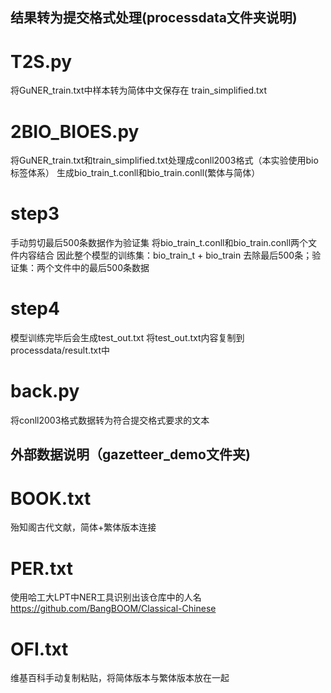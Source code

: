 ## 结果转为提交格式处理(processdata文件夹说明)
# T2S.py
将GuNER_train.txt中样本转为简体中文保存在 train_simplified.txt
# 2BIO_BIOES.py
将GuNER_train.txt和train_simplified.txt处理成conll2003格式（本实验使用bio标签体系）
生成bio_train_t.conll和bio_train.conll(繁体与简体）
# step3
手动剪切最后500条数据作为验证集
将bio_train_t.conll和bio_train.conll两个文件内容结合
因此整个模型的训练集：bio_train_t + bio_train 去除最后500条；验证集：两个文件中的最后500条数据
# step4
模型训练完毕后会生成test_out.txt
将test_out.txt内容复制到processdata/result.txt中
# back.py
将conll2003格式数据转为符合提交格式要求的文本

## 外部数据说明（gazetteer_demo文件夹)
# BOOK.txt
殆知阁古代文献，简体+繁体版本连接
# PER.txt
使用哈工大LPT中NER工具识别出该仓库中的人名
https://github.com/BangBOOM/Classical-Chinese
# OFI.txt
维基百科手动复制粘贴，将简体版本与繁体版本放在一起
